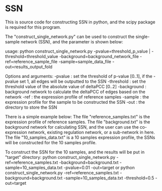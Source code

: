 # SSN
This is source code for constructing SSN in python, and the scipy package is required for this program.

The "construct_single_network.py" can be used to construct the single-sample network (SSN), and the parameter is shown below:

usage: python construct_single_network.py -pvalue=threshold_p_value | -threshold=threshold_value -background=background_network_file -ref=reference_sample_file  -sample=sample_data_file -out=results_output_fold

Options and arguments:
-pvalue : set the threshold of p-value [0..1], if the -pvalue set 1, all edges will be outputted to the SSN
-threshold : set the threshold value of the absolute value of deltaPCC [0..2]
-background : background network to calculate the deltaPCC of edges based on the network
-ref : the expression profile of reference samples
-sample : the expression profile for the sample to be constructed the SSN
-out : the directory to store the SSN

There is a simple example below: 
The file "reference_samples.txt" is the expression profile of reference samples.
The file "background.txt" is the background network for calculating SSN, and the user can use the co-expression network, existing regulation network, or a sub-network in here.
The file "10_samples_data.txt" is a 10 samples expression profile, the SSNs will be constructed for the 10 samples profile.


To construct the SSN for the 10 samples, and the results will be put in "target" directory:
python construct_single_network.py -ref=reference_samples.txt -background=background.txt -sample=10_samples_data.txt -pvalue=0.01 -out=target
or 
python construct_single_network.py -ref=reference_samples.txt -background=background.txt -sample=10_samples_data.txt -threshold=0.5 -out=target

